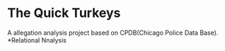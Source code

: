 # The Quick Turkeys
 
A allegation analysis project based on CPDB(Chicago Police Data Base).
*Relational Nnalysis
